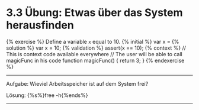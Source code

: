 # 3.3 Übung: Etwas über das System herausfinden

{% exercise %}
Define a variable `x` equal to 10.
{% initial %}
var x =
{% solution %}
var x = 10;
{% validation %}
assert(x == 10);
{% context %}
// This is context code available everywhere
// The user will be able to call magicFunc in his code
function magicFunc() {
    return 3;
}
{% endexercise %}

---

Aufgabe: Wieviel Arbeitsspeicher ist auf dem System frei?

Lösung: {%s%}free -h{%ends%}

---